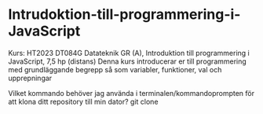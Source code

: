 # Intrudoktion-till-programmering-i-JavaScript
Kurs: HT2023 DT084G Datateknik GR (A), Introduktion till programmering i JavaScript, 7,5 hp (distans)
Denna kurs introducerar er till programmering med grundläggande begrepp så som variabler, funktioner, val och upprepningar

Vilket kommando behöver jag använda i terminalen/kommandoprompten för att klona ditt repository till min dator?
git clone
